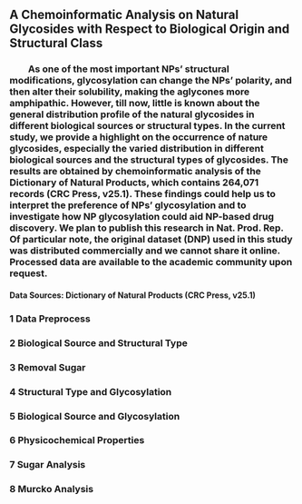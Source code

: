 ## A Chemoinformatic Analysis on Natural Glycosides with Respect to Biological Origin and Structural Class

<h3> &emsp;&emsp;As one of the most important NPs’ structural modifications, glycosylation can change the NPs’ polarity, and then alter their solubility, making the aglycones more amphipathic. However, till now, little is known about the general distribution profile of the natural glycosides in different biological sources or structural types. In the current study, we provide a highlight on the occurrence of nature glycosides, especially the varied distribution in different biological sources and the structural types of glycosides. The results are obtained by chemoinformatic analysis of the Dictionary of Natural Products, which contains 264,071 records (CRC Press, v25.1). These findings could help us to interpret the preference of NPs’ glycosylation and to investigate how NP glycosylation could aid NP-based drug discovery. We plan to publish this research in Nat. Prod. Rep. Of particular note, the original dataset (DNP) used in this study was distributed commercially and we cannot share it online. Processed data are available to the academic community upon request.</h3>

<h4> Data Sources: Dictionary of Natural Products (CRC Press, v25.1) </h4>

### 1 Data Preprocess

### 2 Biological Source and Structural Type

### 3 Removal Sugar

### 4 Structural Type and Glycosylation

### 5 Biological Source and Glycosylation

### 6 Physicochemical Properties

### 7 Sugar Analysis

### 8 Murcko Analysis
